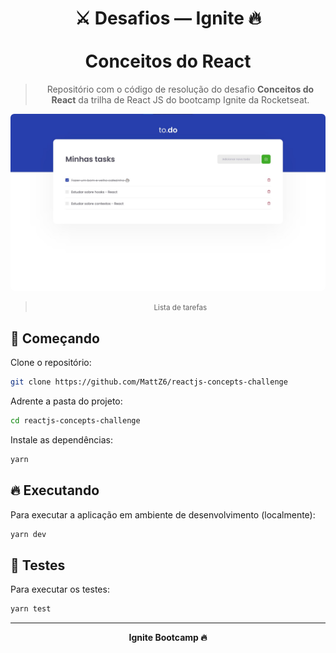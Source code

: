 <div align="center">
  <h1>
    ⚔ Desafios — Ignite 🔥
    <br/><br/>
    Conceitos do React
  </h1>

  > Repositório com o código de resolução do desafio **Conceitos do React** da trilha de React JS do bootcamp Ignite da Rocketseat.
</div>

<div align="center">
  <img style="border-radius: 6px;" src=".github/images/todo.jpg" alt="Lista de tarefas" title="Lista de tarefas" />

  > <small>Lista de tarefas</small>
</div>

## 🎉 Começando

Clone o repositório:

```bash
git clone https://github.com/MattZ6/reactjs-concepts-challenge
```

Adrente a pasta do projeto:

```bash
cd reactjs-concepts-challenge
```

Instale as dependências:

```bash
yarn
```

## 🔥 Executando

Para executar a aplicação em ambiente de desenvolvimento (localmente):

```bash
yarn dev
```

## 🧪 Testes

Para executar os testes:

```bash
yarn test
```

___

<div align="center">
  <strong>Ignite Bootcamp 🔥</strong>
</div>